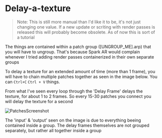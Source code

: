 # Delay-a-texture

> Note: This is still more manual than I'd like it to be, it's not just changing one value. If a new update or scriting with render passes is released this will probably become obsolete. As of now this is sort of a tutorial

The things are contained within a patch group (\[UNGROUP_ME\].arp) that you will have to ungroup. That's because Spark AR would complain whenever I tried adding render passes containerized in their own separate groups

To delay a texture for an extended amount of time (more than 1 frame), you will have to chain multiple patches together as seen in the image below. You can `Ctrl+C` `Ctrl + V` things.

From what I've seen every loop through the 'Delay Frame' delays the texture, for about 1 to 2 frames. So every 15-30 patches you connect you will delay the texture for a second

![PatchesScreenshot](https://github.com/tomaspietravallo/Spark-AR/blob/master/delay-a-texture/Screen%20Shot%202020-07-14%20at%2000.08.59.png)

The 'input' & 'output' seen on the image is due to everything beeing contained inside a group. The delay frames themselves are not grouped separately, but rather all together inside a group
